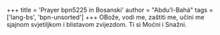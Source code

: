 +++
title = 'Prayer bpn5225 in Bosanski'
author = "Abdu'l-Bahá"
tags = ['lang-bs', 'bpn-unsorted']
+++
OBože, vodi me, zaštiti me, učini me sjajnom svjetiljkom i blistavom zvijezdom. Ti si Moćni i Snažni.
